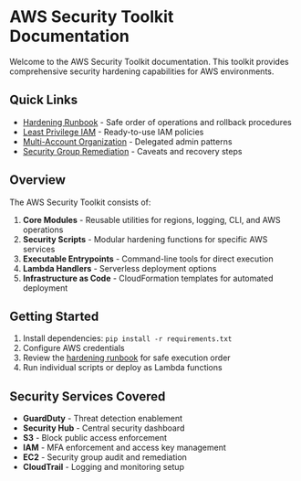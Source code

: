 # AWS Security Toolkit Documentation

Welcome to the AWS Security Toolkit documentation. This toolkit provides comprehensive security hardening capabilities for AWS environments.

## Quick Links

- [Hardening Runbook](hardening-runbook.md) - Safe order of operations and rollback procedures
- [Least Privilege IAM](least-priv-iam.md) - Ready-to-use IAM policies
- [Multi-Account Organization](org-multi-account.md) - Delegated admin patterns
- [Security Group Remediation](sg-remediation-notes.md) - Caveats and recovery steps

## Overview

The AWS Security Toolkit consists of:

1. **Core Modules** - Reusable utilities for regions, logging, CLI, and AWS operations
2. **Security Scripts** - Modular hardening functions for specific AWS services
3. **Executable Entrypoints** - Command-line tools for direct execution
4. **Lambda Handlers** - Serverless deployment options
5. **Infrastructure as Code** - CloudFormation templates for automated deployment

## Getting Started

1. Install dependencies: `pip install -r requirements.txt`
2. Configure AWS credentials
3. Review the [hardening runbook](hardening-runbook.md) for safe execution order
4. Run individual scripts or deploy as Lambda functions

## Security Services Covered

- **GuardDuty** - Threat detection enablement
- **Security Hub** - Central security dashboard
- **S3** - Block public access enforcement
- **IAM** - MFA enforcement and access key management
- **EC2** - Security group audit and remediation
- **CloudTrail** - Logging and monitoring setup